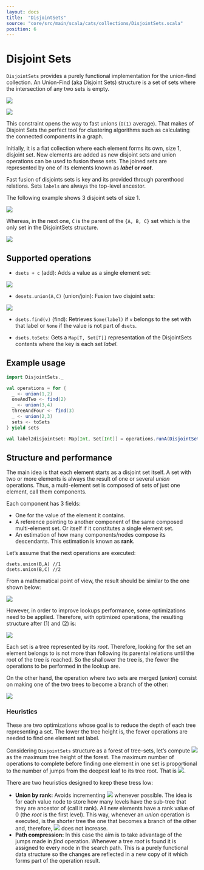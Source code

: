 ```yaml
---
layout: docs
title:  "DisjointSets"
source: "core/src/main/scala/cats/collections/DisjointSets.scala"
position: 6
---
```

# Disjoint Sets

`DisjointSets` provides a purely functional implementation for the union-find collection.
An Union-Find (aka Disjoint Sets) structure is a set of sets where the intersection of any two sets is empty.

![](http://i.imgur.com/K7BwoOk.png)

![](http://i.imgur.com/SkqEdwt.png)

This constraint opens the way to fast unions (`O(1)` average). That makes of Disjoint Sets the perfect tool for
 clustering algorithms such as calculating the connected components in a graph.

Initially, it is a flat collection where each element forms its own, size 1, disjoint set.
New elements are added as new disjoint sets and union operations can be used to fusion these sets.
The joined sets are represented by one of its elements known as ***label* or *root***.

Fast fusion of disjoints sets is key and its provided through parenthood relations. Sets `labels` are always the
top-level ancestor.

The following example shows 3 disjoint sets of size 1.

![](http://i.imgur.com/h8ddOkT.png)

Whereas, in the next one, `C` is the parent of the `{A, B, C}` set which is the only set in the DisjointSets structure.

![](http://i.imgur.com/V71Z0eS.png)

## Supported operations

- `dsets + c` (add): Adds a value as a single element set:

![](http://i.imgur.com/iA00VgQ.png)

- `desets.union(A,C)` (union/join): Fusion two disjoint sets:

![](http://i.imgur.com/7uunsNJ.png)


- `dsets.find(v)` (find): Retrieves `Some(label)` if `v` belongs to the set with that label or `None` if the
value is not part of `dsets`.

- `dsets.toSets`: Gets a `Map[T, Set[T]]` representation of the DisjointSets contents where the key is each set
*label*.

## Example usage

```scala
import DisjointSets._

val operations = for {
  _ <- union(1,2)
  oneAndTwo <- find(2)
  _ <- union(3,4)
  threeAndFour <- find(3)
  _ <- union(2,3)
  sets <- toSets
} yield sets

val label2disjointset: Map[Int, Set[Int]] = operations.runA(DisjointSets(1,2,3,4)).value
```

## Structure and performance

The main idea is that each element starts as a disjoint set itself. A set with two or more elements is always the result of one or several _union_ operations. Thus, a multi-element set is composed of sets of just one element, call them components.

Each component has 3 fields:

- One for the value of the element it contains.
- A reference pointing to another component of the same composed multi-element set. Or itself if it constitutes a single element set.
- An estimation of how many components/nodes compose its descendants. This estimation is known as **rank**.


Let’s assume that the next operations are executed:

```
dsets.union(B,A) //1
dsets.union(B,C) //2
```

From a mathematical point of view, the result should be similar to the one shown below:

![](http://i.imgur.com/V71Z0eS.png)

However, in order to improve lookups performance, some optimizations need to be applied. Therefore, with optimized
operations, the resulting structure after (1) and (2) is:

![](http://i.imgur.com/9srckn2.png)

Each set is a tree represented by its _root_. Therefore, looking for the set an element belongs to is not more than
following its parental relations until the root of the tree is reached. So the shallower the tree is, the fewer
the operations to be performed in the lookup are.

On the other hand, the operation where two sets are merged (_union_) consist on making one of the two trees to become a
branch of the other:

![](http://i.imgur.com/aKHPrtV.png)


### Heuristics

These are two optimizations whose goal is to reduce the depth of each tree representing a set. The lower the tree height is,
the fewer operations are needed to find one element set  label.

Considering `DisjointSets` structure as a forest of tree-sets, let’s compute ![](http://i.imgur.com/wgbq86Y.png) as the maximum tree height of the
forest.
The maximum number of operations to complete before finding one element in one set is proportional to the number of
jumps from the deepest leaf to its tree root. That is ![](http://i.imgur.com/DR5IUP3.png).

There are two heuristics designed to keep these tress low:

- **Union by rank:**  Avoids incrementing ![](http://i.imgur.com/DR5IUP3.png) whenever possible. The idea is for each
value node to store how many levels have the sub-tree that they are ancestor of (call it rank). All new elements
have a rank value of 0 (the _root_ is the first level). This way, whenever an _union_ operation is
executed, is the shorter tree the one that becomes a branch of the other and, therefore, ![](http://i.imgur.com/DR5IUP3.png) does not increase.
- **Path compression:** In this case the aim is to take advantage of the jumps made in _find_ operation. Whenever a tree
_root_ is found it is assigned to every node in the search path. This is a purely functional data structure so the
changes are reflected in a new copy of it which forms part of the operation result.
